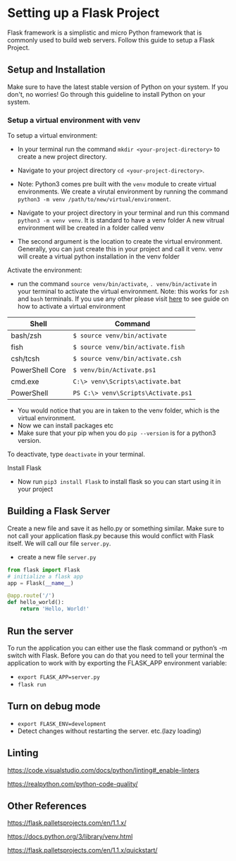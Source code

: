 # Setting up a Flask Project

Flask framework is a simplistic and micro Python framework that is commonly used to build web servers. Follow this guide to setup a Flask Project.

## Setup and Installation

Make sure to have the latest stable version of Python on your system. If you don't, no worries! Go through this guideline to install Python on your system.

### Setup a virtual environment with venv

To setup a virtual environment:

* In your terminal run the command `mkdir <your-project-directory>` to create a new project directory.
* Navigate to your project directory `cd <your-project-directory>`.

* Note: Python3 comes pre built with the `venv` module to create virtual environments. We create a virutal environment by running the command `python3 -m venv /path/to/new/virtual/environment`.
* Navigate to your project directory in your terminal and run this command `python3 -m venv venv`. It is standard to have a venv folder
 A new vitrual environment will be created in a folder called venv
* The second argument is the location to create the virtual environment.
 Generally, you can just create this in your project and call it venv. venv will create a virtual python installation in the venv folder

Activate the environment:

* run the command `source venv/bin/activate`, `. venv/bin/activate` in  your terminal to activate the virtual environment.
Note: this works for `zsh` and `bash` terminals. If you use any other please visit [here](https://docs.python.org/3/library/venv.html) to see guide on how to activate a virtual environment

| Shell    | Command |
| ----------- | ----------- |
| bash/zsh     | `$ source venv/bin/activate`|
|fish | `$ source venv/bin/activate.fish`|
|csh/tcsh| `$ source venv/bin/activate.csh`|
|PowerShell Core | `$ venv/bin/Activate.ps1`|
|cmd.exe | `C:\> venv\Scripts\activate.bat`|
|PowerShell | `PS C:\> venv\Scripts\Activate.ps1`|

* You would notice that you are in taken to the venv folder, which is the virtual environment.
* Now we can install packages etc
* Make sure that your pip when you do `pip --version` is for a python3 version.

To deactivate, type `deactivate` in your terminal.

Install Flask

* Now run `pip3 install Flask` to install flask so you can start using it in your project

## Building a Flask Server

Create a new file and save it as hello.py or something similar. Make sure to not call your application flask.py because this would conflict with Flask itself. We will call our file `server.py`.

* create a new file `server.py`

```python
from flask import Flask
# initialize a flask app
app = Flask(__name__)

@app.route('/')
def hello_world():
    return 'Hello, World!'
```

## Run the server

To run the application you can either use the flask command or python’s -m switch with Flask. Before you can do that you need to tell your terminal the application to work with by exporting the FLASK_APP environment variable:

* `export FLASK_APP=server.py`
* `flask run`

## Turn on debug mode

* `export FLASK_ENV=development`
* Detect changes without restarting the server. etc.(lazy loading)

## Linting

<https://code.visualstudio.com/docs/python/linting#_enable-linters>

<https://realpython.com/python-code-quality/>
## Other References

<https://flask.palletsprojects.com/en/1.1.x/>

<https://docs.python.org/3/library/venv.html>

<https://flask.palletsprojects.com/en/1.1.x/quickstart/>